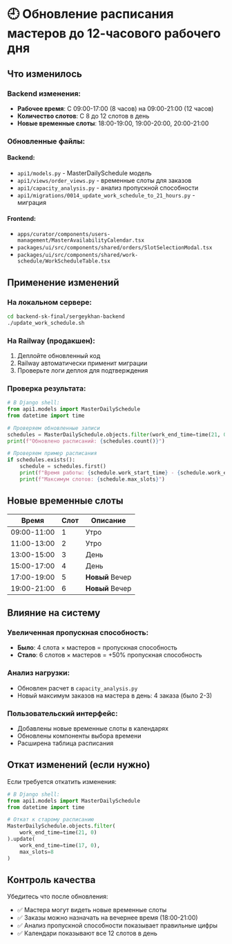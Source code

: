 # 🕘 Обновление расписания мастеров до 12-часового рабочего дня

## Что изменилось

### Backend изменения:
- **Рабочее время**: С 09:00-17:00 (8 часов) на 09:00-21:00 (12 часов)
- **Количество слотов**: С 8 до 12 слотов в день
- **Новые временные слоты**: 18:00-19:00, 19:00-20:00, 20:00-21:00

### Обновленные файлы:

#### Backend:
- `api1/models.py` - MasterDailySchedule модель
- `api1/views/order_views.py` - временные слоты для заказов
- `api1/capacity_analysis.py` - анализ пропускной способности
- `api1/migrations/0014_update_work_schedule_to_21_hours.py` - миграция

#### Frontend:
- `apps/curator/components/users-management/MasterAvailabilityCalendar.tsx`
- `packages/ui/src/components/shared/orders/SlotSelectionModal.tsx`
- `packages/ui/src/components/shared/work-schedule/WorkScheduleTable.tsx`

## Применение изменений

### На локальном сервере:
```bash
cd backend-sk-final/sergeykhan-backend
./update_work_schedule.sh
```

### На Railway (продакшен):
1. Деплойте обновленный код
2. Railway автоматически применит миграции
3. Проверьте логи деплоя для подтверждения

### Проверка результата:
```python
# В Django shell:
from api1.models import MasterDailySchedule
from datetime import time

# Проверяем обновленные записи
schedules = MasterDailySchedule.objects.filter(work_end_time=time(21, 0))
print(f"Обновлено расписаний: {schedules.count()}")

# Проверяем пример расписания
if schedules.exists():
    schedule = schedules.first()
    print(f"Время работы: {schedule.work_start_time} - {schedule.work_end_time}")
    print(f"Максимум слотов: {schedule.max_slots}")
```

## Новые временные слоты

| Время | Слот | Описание |
|-------|------|----------|
| 09:00-11:00 | 1 | Утро |
| 11:00-13:00 | 2 | Утро |
| 13:00-15:00 | 3 | День |
| 15:00-17:00 | 4 | День |
| 17:00-19:00 | 5 | **Новый** Вечер |
| 19:00-21:00 | 6 | **Новый** Вечер |

## Влияние на систему

### Увеличенная пропускная способность:
- **Было**: 4 слота × мастеров = пропускная способность
- **Стало**: 6 слотов × мастеров = +50% пропускная способность

### Анализ нагрузки:
- Обновлен расчет в `capacity_analysis.py`
- Новый максимум заказов на мастера в день: 4 заказа (было 2-3)

### Пользовательский интерфейс:
- Добавлены новые временные слоты в календарях
- Обновлены компоненты выбора времени
- Расширена таблица расписания

## Откат изменений (если нужно)

Если требуется откатить изменения:

```python
# В Django shell:
from api1.models import MasterDailySchedule
from datetime import time

# Откат к старому расписанию
MasterDailySchedule.objects.filter(
    work_end_time=time(21, 0)
).update(
    work_end_time=time(17, 0),
    max_slots=8
)
```

## Контроль качества

Убедитесь что после обновления:
- ✅ Мастера могут видеть новые временные слоты
- ✅ Заказы можно назначать на вечернее время (18:00-21:00)  
- ✅ Анализ пропускной способности показывает правильные цифры
- ✅ Календари показывают все 12 слотов в день
